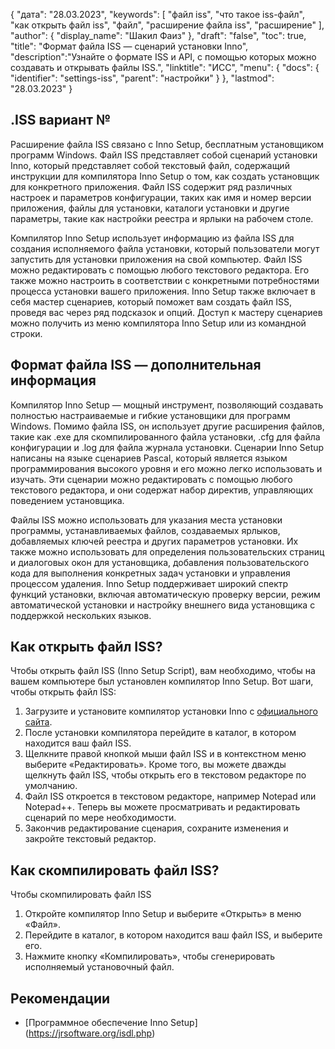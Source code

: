 {
"дата": "28.03.2023",
  "keywords": [
"файл iss",
"что такое iss-файл",
"как открыть файл iss",
"файл",
"расширение файла iss",
"расширение"
],
  "author": {
"display_name": "Шакил Фаиз"
},
"draft": "false",
"toc": true,
"title": "Формат файла ISS — сценарий установки Inno",
  "description":"Узнайте о формате ISS и API, с помощью которых можно создавать и открывать файлы ISS.",
"linktitle": "ИСС",
  "menu": {
    "docs": {
      "identifier": "settings-iss",
"parent": "настройки"
}
},
"lastmod": "28.03.2023"
}

## .ISS вариант №

Расширение файла ISS связано с Inno Setup, бесплатным установщиком программ Windows. Файл ISS представляет собой сценарий установки Inno, который представляет собой текстовый файл, содержащий инструкции для компилятора Inno Setup о том, как создать установщик для конкретного приложения. Файл ISS содержит ряд различных настроек и параметров конфигурации, таких как имя и номер версии приложения, файлы для установки, каталоги установки и другие параметры, такие как настройки реестра и ярлыки на рабочем столе.

Компилятор Inno Setup использует информацию из файла ISS для создания исполняемого файла установки, который пользователи могут запустить для установки приложения на свой компьютер. Файл ISS можно редактировать с помощью любого текстового редактора. Его также можно настроить в соответствии с конкретными потребностями процесса установки вашего приложения. Inno Setup также включает в себя мастер сценариев, который поможет вам создать файл ISS, проведя вас через ряд подсказок и опций. Доступ к мастеру сценариев можно получить из меню компилятора Inno Setup или из командной строки.

## Формат файла ISS — дополнительная информация

Компилятор Inno Setup — мощный инструмент, позволяющий создавать полностью настраиваемые и гибкие установщики для программ Windows. Помимо файла ISS, он использует другие расширения файлов, такие как .exe для скомпилированного файла установки, .cfg для файла конфигурации и .log для файла журнала установки. Сценарии Inno Setup написаны на языке сценариев Pascal, который является языком программирования высокого уровня и его можно легко использовать и изучать. Эти сценарии можно редактировать с помощью любого текстового редактора, и они содержат набор директив, управляющих поведением установщика.

Файлы ISS можно использовать для указания места установки программы, устанавливаемых файлов, создаваемых ярлыков, добавляемых ключей реестра и других параметров установки. Их также можно использовать для определения пользовательских страниц и диалоговых окон для установщика, добавления пользовательского кода для выполнения конкретных задач установки и управления процессом удаления. Inno Setup поддерживает широкий спектр функций установки, включая автоматическую проверку версии, режим автоматической установки и настройку внешнего вида установщика с поддержкой нескольких языков.

## Как открыть файл ISS?

Чтобы открыть файл ISS (Inno Setup Script), вам необходимо, чтобы на вашем компьютере был установлен компилятор Inno Setup. Вот шаги, чтобы открыть файл ISS:

1. Загрузите и установите компилятор установки Inno с [официального сайта](https://jrsoftware.org/isdl.php).
2. После установки компилятора перейдите в каталог, в котором находится ваш файл ISS.
3. Щелкните правой кнопкой мыши файл ISS и в контекстном меню выберите «Редактировать». Кроме того, вы можете дважды щелкнуть файл ISS, чтобы открыть его в текстовом редакторе по умолчанию.
4. Файл ISS откроется в текстовом редакторе, например Notepad или Notepad++. Теперь вы можете просматривать и редактировать сценарий по мере необходимости.
5. Закончив редактирование сценария, сохраните изменения и закройте текстовый редактор.

## Как скомпилировать файл ISS?

Чтобы скомпилировать файл ISS

1. Откройте компилятор Inno Setup и выберите «Открыть» в меню «Файл».
2. Перейдите в каталог, в котором находится ваш файл ISS, и выберите его.
3. Нажмите кнопку «Компилировать», чтобы сгенерировать исполняемый установочный файл.

## Рекомендации
* [Программное обеспечение Inno Setup] (https://jrsoftware.org/isdl.php)

